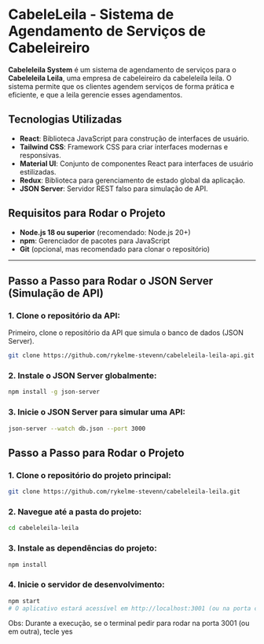 # CabeleLeila - Sistema de Agendamento de Serviços de Cabeleireiro

**Cabeleleila System** é um sistema de agendamento de serviços para o **Cabeleleila Leila**, uma empresa de cabeleireiro da cabeleleila leila. O sistema permite que os clientes agendem serviços de forma prática e eficiente, e que a leila gerencie esses agendamentos.

## Tecnologias Utilizadas

- **React**: Biblioteca JavaScript para construção de interfaces de usuário.
- **Tailwind CSS**: Framework CSS para criar interfaces modernas e responsivas.
- **Material UI**: Conjunto de componentes React para interfaces de usuário estilizadas.
- **Redux**: Biblioteca para gerenciamento de estado global da aplicação.
- **JSON Server**: Servidor REST falso para simulação de API.

## Requisitos para Rodar o Projeto

- **Node.js 18 ou superior** (recomendado: Node.js 20+)
- **npm**: Gerenciador de pacotes para JavaScript
- **Git** (opcional, mas recomendado para clonar o repositório)

---

## Passo a Passo para Rodar o JSON Server (Simulação de API)

### 1. Clone o repositório da API:

Primeiro, clone o repositório da API que simula o banco de dados (JSON Server).

```bash
git clone https://github.com/rykelme-stevenn/cabeleleila-leila-api.git
```
### 2. Instale o JSON Server globalmente:

```bash
npm install -g json-server
```

### 3. Inicie o JSON Server para simular uma API:

```bash
json-server --watch db.json --port 3000
```

## Passo a Passo para Rodar o Projeto

### 1. Clone o repositório do projeto principal:
```bash
git clone https://github.com/rykelme-stevenn/cabeleleila-leila.git
```

### 2. Navegue até a pasta do projeto:
```bash
cd cabeleleila-leila
```

### 3. Instale as dependências do projeto:
```bash
npm install
```

### 4. Inicie o servidor de desenvolvimento:
```bash
npm start
# O aplicativo estará acessível em http://localhost:3001 (ou na porta configurada).
```

Obs: Durante a execução, se o terminal pedir para rodar na porta 3001 (ou em outra), tecle yes
